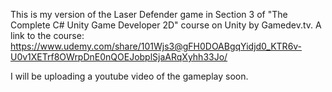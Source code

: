 This is my version of the Laser Defender game in Section 3 of "The Complete C# Unity Game Developer 2D" course on Unity by Gamedev.tv.
A link to the course: https://www.udemy.com/share/101Wjs3@gFH0DOABgqYidjd0_KTR6v-U0v1XETrf8OWrpDnE0nQOEJobplSjaARqXyhh33Jo/

I will be uploading a youtube video of the gameplay soon.
